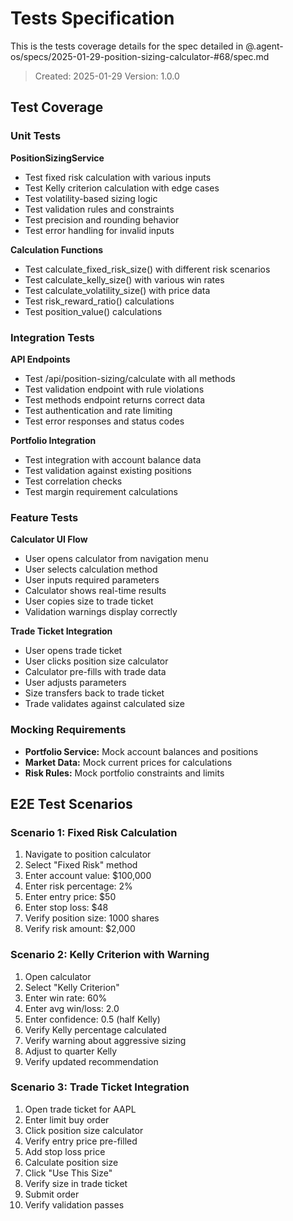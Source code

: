 # Tests Specification

This is the tests coverage details for the spec detailed in @.agent-os/specs/2025-01-29-position-sizing-calculator-#68/spec.md

> Created: 2025-01-29
> Version: 1.0.0

## Test Coverage

### Unit Tests

**PositionSizingService**
- Test fixed risk calculation with various inputs
- Test Kelly criterion calculation with edge cases
- Test volatility-based sizing logic
- Test validation rules and constraints
- Test precision and rounding behavior
- Test error handling for invalid inputs

**Calculation Functions**
- Test calculate_fixed_risk_size() with different risk scenarios
- Test calculate_kelly_size() with various win rates
- Test calculate_volatility_size() with price data
- Test risk_reward_ratio() calculations
- Test position_value() calculations

### Integration Tests

**API Endpoints**
- Test /api/position-sizing/calculate with all methods
- Test validation endpoint with rule violations
- Test methods endpoint returns correct data
- Test authentication and rate limiting
- Test error responses and status codes

**Portfolio Integration**
- Test integration with account balance data
- Test validation against existing positions
- Test correlation checks
- Test margin requirement calculations

### Feature Tests

**Calculator UI Flow**
- User opens calculator from navigation menu
- User selects calculation method
- User inputs required parameters
- Calculator shows real-time results
- User copies size to trade ticket
- Validation warnings display correctly

**Trade Ticket Integration**
- User opens trade ticket
- User clicks position size calculator
- Calculator pre-fills with trade data
- User adjusts parameters
- Size transfers back to trade ticket
- Trade validates against calculated size

### Mocking Requirements

- **Portfolio Service:** Mock account balances and positions
- **Market Data:** Mock current prices for calculations
- **Risk Rules:** Mock portfolio constraints and limits

## E2E Test Scenarios

### Scenario 1: Fixed Risk Calculation
1. Navigate to position calculator
2. Select "Fixed Risk" method
3. Enter account value: $100,000
4. Enter risk percentage: 2%
5. Enter entry price: $50
6. Enter stop loss: $48
7. Verify position size: 1000 shares
8. Verify risk amount: $2,000

### Scenario 2: Kelly Criterion with Warning
1. Open calculator
2. Select "Kelly Criterion"
3. Enter win rate: 60%
4. Enter avg win/loss: 2.0
5. Enter confidence: 0.5 (half Kelly)
6. Verify Kelly percentage calculated
7. Verify warning about aggressive sizing
8. Adjust to quarter Kelly
9. Verify updated recommendation

### Scenario 3: Trade Ticket Integration
1. Open trade ticket for AAPL
2. Enter limit buy order
3. Click position size calculator
4. Verify entry price pre-filled
5. Add stop loss price
6. Calculate position size
7. Click "Use This Size"
8. Verify size in trade ticket
9. Submit order
10. Verify validation passes